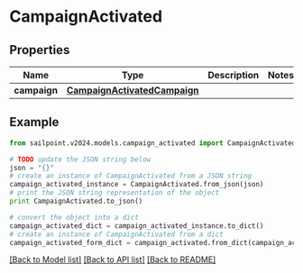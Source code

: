 # CampaignActivated


## Properties

Name | Type | Description | Notes
------------ | ------------- | ------------- | -------------
**campaign** | [**CampaignActivatedCampaign**](CampaignActivatedCampaign.md) |  | 

## Example

```python
from sailpoint.v2024.models.campaign_activated import CampaignActivated

# TODO update the JSON string below
json = "{}"
# create an instance of CampaignActivated from a JSON string
campaign_activated_instance = CampaignActivated.from_json(json)
# print the JSON string representation of the object
print CampaignActivated.to_json()

# convert the object into a dict
campaign_activated_dict = campaign_activated_instance.to_dict()
# create an instance of CampaignActivated from a dict
campaign_activated_form_dict = campaign_activated.from_dict(campaign_activated_dict)
```
[[Back to Model list]](../README.md#documentation-for-models) [[Back to API list]](../README.md#documentation-for-api-endpoints) [[Back to README]](../README.md)


